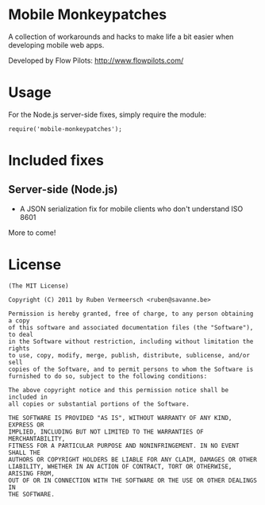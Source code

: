 # Mobile Monkeypatches

  A collection of workarounds and hacks to make life a bit easier when developing mobile web apps.

  Developed by Flow Pilots: http://www.flowpilots.com/

# Usage

  For the Node.js server-side fixes, simply require the module:

    require('mobile-monkeypatches');

# Included fixes
## Server-side (Node.js)

  * A JSON serialization fix for mobile clients who don't understand ISO 8601 

  More to come!

# License 

    (The MIT License)

    Copyright (C) 2011 by Ruben Vermeersch <ruben@savanne.be>

    Permission is hereby granted, free of charge, to any person obtaining a copy
    of this software and associated documentation files (the "Software"), to deal
    in the Software without restriction, including without limitation the rights
    to use, copy, modify, merge, publish, distribute, sublicense, and/or sell
    copies of the Software, and to permit persons to whom the Software is
    furnished to do so, subject to the following conditions:

    The above copyright notice and this permission notice shall be included in
    all copies or substantial portions of the Software.

    THE SOFTWARE IS PROVIDED "AS IS", WITHOUT WARRANTY OF ANY KIND, EXPRESS OR
    IMPLIED, INCLUDING BUT NOT LIMITED TO THE WARRANTIES OF MERCHANTABILITY,
    FITNESS FOR A PARTICULAR PURPOSE AND NONINFRINGEMENT. IN NO EVENT SHALL THE
    AUTHORS OR COPYRIGHT HOLDERS BE LIABLE FOR ANY CLAIM, DAMAGES OR OTHER
    LIABILITY, WHETHER IN AN ACTION OF CONTRACT, TORT OR OTHERWISE, ARISING FROM,
    OUT OF OR IN CONNECTION WITH THE SOFTWARE OR THE USE OR OTHER DEALINGS IN
    THE SOFTWARE.
